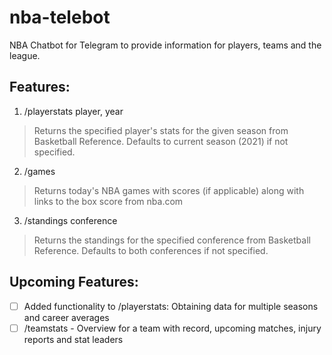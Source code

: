 # nba-telebot
NBA Chatbot for Telegram to provide information for players, teams and the league.

## Features:
1. /playerstats player, year
> Returns the specified player's stats for the given season from Basketball Reference. Defaults to current season (2021) if not specified.
2. /games
> Returns today's NBA games with scores (if applicable) along with links to the box score from nba.com
3. /standings conference
> Returns the standings for the specified conference from Basketball Reference. Defaults to both conferences if not specified.

## Upcoming Features:
- [ ] Added functionality to /playerstats: Obtaining data for multiple seasons and career averages
- [ ] /teamstats - Overview for a team with record, upcoming matches, injury reports and stat leaders
